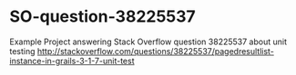 # SO-question-38225537

Example Project answering Stack Overflow question 38225537 about unit testing
http://stackoverflow.com/questions/38225537/pagedresultlist-instance-in-grails-3-1-7-unit-test
